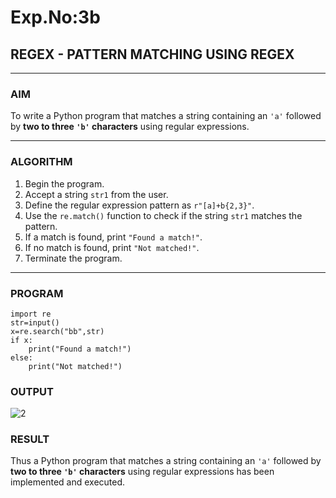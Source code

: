 # Exp.No:3b  
## REGEX - PATTERN MATCHING USING REGEX

---

### AIM  
To write a Python program that matches a string containing an `'a'` followed by **two to three `'b'` characters** using regular expressions.

---

### ALGORITHM

1. Begin the program.  
2. Accept a string `str1` from the user.  
3. Define the regular expression pattern as `r"[a]+b{2,3}"`.  
4. Use the `re.match()` function to check if the string `str1` matches the pattern.  
5. If a match is found, print `"Found a match!"`.  
6. If no match is found, print `"Not matched!"`.  
7. Terminate the program.

---

### PROGRAM

```
import re
str=input()
x=re.search("bb",str)
if x:
    print("Found a match!")
else:
    print("Not matched!")
```
### OUTPUT
![2](https://github.com/user-attachments/assets/29364de2-8c95-4cbe-ac4c-c0d4647b7066)

### RESULT
Thus a Python program that matches a string containing an `'a'` followed by **two to three `'b'` characters** using regular expressions has been implemented and executed.
